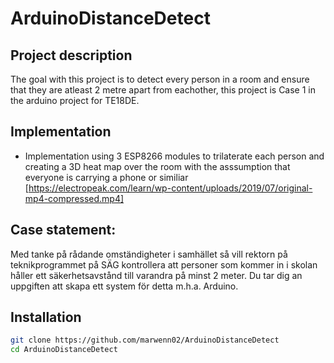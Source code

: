 # ArduinoDistanceDetect
## Project description
The goal with this project is to detect every person in a room and ensure that they are atleast 2 metre apart from eachother,
this project is Case 1 in the arduino project for TE18DE.

## Implementation
* Implementation using 3 ESP8266 modules to trilaterate each person and creating a 3D heat map over the room with the asssumption that everyone is carrying a phone or similiar
[https://electropeak.com/learn/wp-content/uploads/2019/07/original-mp4-compressed.mp4]
## Case statement:
Med tanke på rådande omständigheter i samhället så vill rektorn på teknikprogrammet på SÄG kontrollera att personer som kommer in i skolan håller ett säkerhetsavstånd till varandra på minst 2 meter. Du tar dig an uppgiften att skapa ett system för detta m.h.a. Arduino.

## Installation
```sh
git clone https://github.com/marwenn02/ArduinoDistanceDetect
cd ArduinoDistanceDetect
```
